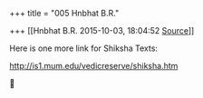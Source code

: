 +++
title = "005 Hnbhat B.R."

+++
[[Hnbhat B.R.	2015-10-03, 18:04:52 [Source](https://groups.google.com/g/samskrita/c/AOsqOg9EIz0)]]



Here is one more link for Shiksha Texts:

  

<http://is1.mum.edu/vedicreserve/shiksha.htm>  

  

  



